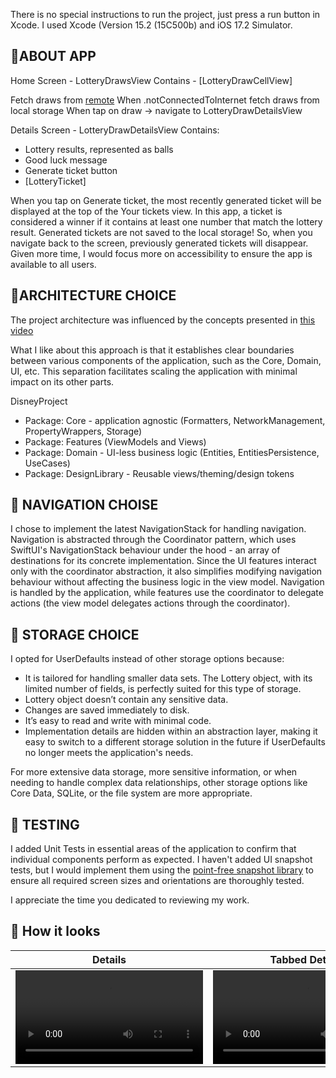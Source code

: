 There is no special instructions to run the project, just press a run button in Xcode.
I used Xcode (Version 15.2 (15C500b) and iOS 17.2 Simulator.

## 🌱ABOUT APP

Home Screen - LotteryDrawsView
Contains - [LotteryDrawCellView]

Fetch draws from [remote](https://raw.githubusercontent.com/mariia-cherniuk/Lottery/master/Resources/lotteries.json) 
When .notConnectedToInternet fetch draws from local storage
When tap on draw -> navigate to LotteryDrawDetailsView

Details Screen - LotteryDrawDetailsView
Contains:
- Lottery results, represented as balls
- Good luck message
- Generate ticket button
- [LotteryTicket]

When you tap on Generate ticket, the most recently generated ticket will be displayed at the top of the Your tickets view.
In this app, a ticket is considered a winner if it contains at least one number that match the lottery result. 
Generated tickets are not saved to the local storage! So, when you navigate back to the screen, previously generated tickets will disappear.
Given more time, I would focus more on accessibility to ensure the app is available to all users.

## 🌱ARCHITECTURE CHOICE

The project architecture was influenced by the concepts presented in [this video](https://www.youtube.com/watch?v=Nsjsiz2A9mg) 

What I like about this approach is that it establishes clear boundaries between various components of the application, such as the Core, Domain, UI, etc. This separation facilitates scaling the application with minimal impact on its other parts.

DisneyProject
- Package: Core - application agnostic (Formatters, NetworkManagement, PropertyWrappers, Storage)
- Package: Features (ViewModels and Views)
- Package: Domain - UI-less business logic (Entities, EntitiesPersistence, UseCases)
- Package: DesignLibrary - Reusable views/theming/design tokens

## 🌱 NAVIGATION CHOISE
I chose to implement the latest NavigationStack for handling navigation. Navigation is abstracted through the Coordinator pattern, which uses SwiftUI's NavigationStack behaviour under the hood - an array of destinations for its concrete implementation.
Since the UI features interact only with the coordinator abstraction, it also simplifies modifying navigation behaviour without affecting the business logic in the view model.
Navigation is handled by the application, while features use the coordinator to delegate actions (the view model delegates actions through the coordinator).

## 🌱 STORAGE CHOICE
I opted for UserDefaults instead of other storage options because:

- It is tailored for handling smaller data sets. The Lottery object, with its limited number of fields, is perfectly suited for this type of storage.
- Lottery object doesn’t contain any sensitive data.
- Changes are saved immediately to disk.
- It’s easy to read and write with minimal code.
- Implementation details are hidden within an abstraction layer, making it easy to switch to a different storage solution in the future if UserDefaults no longer meets the application's needs.

For more extensive data storage, more sensitive information, or when needing to handle complex data relationships, other storage options like Core Data, SQLite, or the file system are more appropriate.

## 🌱 TESTING

I added Unit Tests in essential areas of the application to confirm that individual components perform as expected.
I haven't added UI snapshot tests, but I would implement them using the [point-free snapshot library](https://github.com/pointfreeco/swift-snapshot-testing) to ensure all required screen sizes and orientations are thoroughly tested.

I appreciate the time you dedicated to reviewing my work.

## 🌱 How it looks

| Details | Tabbed Details |
| ---- | ---- |
| ![Details](details.mp4) | ![Tabbed Details](tabbed_details.mp4) |
